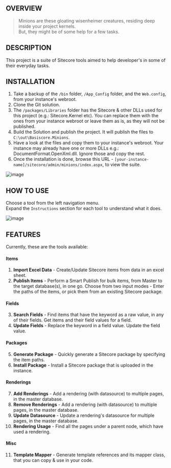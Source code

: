 ## OVERVIEW  
> Minions are these gloating wisenheimer creatures, residing deep inside your project kernels.  
But, they might be of some help for a few tasks.  

## DESCRIPTION  
This project is a suite of Sitecore tools aimed to help developer's in some of their everyday tasks.  

## INSTALLATION  
1. Take a backup of the `/bin` folder, `/App_Config` folder, and the `Web.config`, from your instance's webroot.
2. Clone the Git solution.
3. The `/packages/Libraries` folder has the Sitecore & other DLLs used for this project (e.g.: Sitecore.Kernel etc). You can replace them with the ones from your instance webroot or leave them as is, as they will not be published.
4. Build the Solution and publish the project. It will publish the files to `C:\out\Basiscore.Minions`.  
5. Have a look at the files and copy them to your instance's webroot. 
Your instance may already have one or more DLLs e.g.: DocumentFormat.OpenXml.dll. Ignore those and copy the rest.  
5. Once the installation is done, browse this URL - `[your-instance-name]/sitecore/admin/minions/index.aspx`, to view the suite.

![image](https://user-images.githubusercontent.com/24619393/202977301-57a1a2a3-5965-4fea-b9ed-e2f087ba9c7e.png)

## HOW TO USE  
Choose a tool from the left navigation menu.  
Expand the `Instructions` section for each tool to understand what it does.  

![image](https://user-images.githubusercontent.com/24619393/202977641-de9987f3-e069-44f4-83c9-3452f550276e.png)

## FEATURES  
Currently, these are the tools available:  

#### Items

1. **Import Excel Data** - Create/Update Sitecore items from data in an excel sheet.  
2. **Publish Items** - Perform a Smart Publish for bulk items, from Master to the target database(s), in one go. Choose from two input modes - Enter the paths of the items, or pick them from an existing Sitecore package.
#### Fields
3. **Search Fields** - Find items that have the keyword as a raw value, in any of their fields. Get items and their field values for a field.
4. **Update Fields** - Replace the keyword in a field value. Update the field value.
#### Packages
5. **Generate Package** - Quickly generate a Sitecore package by specifying the item paths.
6. **Install Package** - Install a Sitecore package that is uploaded in the instance.
#### Renderings
7. **Add Renderings** - Add a rendering (with datasource) to multiple pages, in the master database.
8. **Remove Renderings** - Add a rendering (with datasource) to multiple pages, in the master database.
9. **Update Datasource** - Update a rendering's datasource for multiple pages, in the master database.
10. **Rendering Usage** - Find all the pages under a parent node, which have used a rendering.
#### Misc
11. **Template Mapper** - Generate template references and its mapper class, that you can copy & use in your code.
